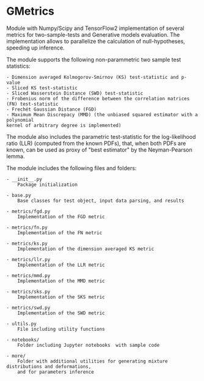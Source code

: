 # GMetrics
Module with Numpy/Scipy and TensorFlow2 implementation of several metrics for
two-sample-tests and Generative models evaluation. The implementation allows to parallelize
the calculation of null-hypotheses, speeding up inference.

The module supports the following non-parammetric two sample test statistics:

    - Dimension averaged Kolmogorov-Smirnov (KS) test-statistic and p-value
    - Sliced KS test-statistic
    - Sliced Wasserstein Distance (SWD) test-statistic
    - Frobenius norm of the difference between the correlation matrices (FN) test-statistic
    - Frechét Gaussian Distance (FGD)
    - Maximum Mean Discrepacy (MMD) (the unbiased squared estimator with a polynomial 
    kernel of arbitrary degree is implemented)

The module also includes the parametric test-statistic for the log-likelihood ratio (LLR) 
(computed from the known PDFs), that, when both PDFs are known, 
can be used as proxy of "best estimator" by the Neyman-Pearson lemma.

The module includes the following files and folders:

    - __init__.py 
        Package initialization

    - base.py
        Base classes for test object, input data parsing, and results

    - metrics/fgd.py
        Implementation of the FGD metric
    
    - metrics/fn.py
        Implementation of the FN metric

    - metrics/ks.py
        Implementation of the dimension averaged KS metric

    - metrics/llr.py
        Implementation of the LLR metric

    - metrics/mmd.py
        Implementation of the MMD metric
    
    - metrics/sks.py
        Implementation of the SKS metric

    - metrics/swd.py
        Implementation of the SWD metric

    - ultils.py
        File including utility functions

    - notebooks/
        Folder including Jupyter notebooks  with sample code

    - more/
        Folder with additional utilities for generating mixture distributions and deformations,
        and for parameters inference

